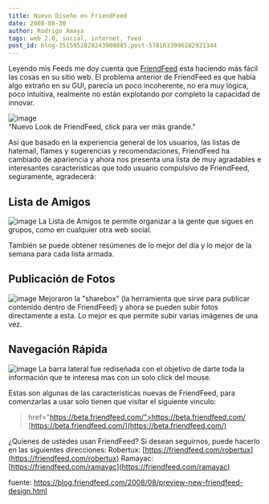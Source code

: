 ```yaml
---
title: Nuevo Diseño en FriendFeed
date: 2008-08-30
author: Rodrigo Amaya
tags: web 2.0, social, internet, feed
post_id: blog-3515952828243908885.post-5781633996282921344
---
```


Leyendo mis Feeds me doy cuenta que [FriendFeed](https://https://www.srbyte.com/2008/08/que-es-friendfeed.html) esta haciendo más fácil las cosas en su sitio web. El problema anterior de FriendFeed es que había algo extraño en su GUI, parecía un poco incoherente, no era muy lógica, poco intuitiva, realmente no están explotando por completo la capacidad de innovar.

![image](https://3.bp.blogspot.com/_ayvorITawE4/SLl4nXKmWvI/AAAAAAAABM4/oNV_RlmFa6g/s400/beta.friendfeed.png)    
"Nuevo Look de FriendFeed,
click para ver más grande."

Así que basado en la experiencia general de los usuarios, las listas de hatemail, flames y sugerencias y recomendaciones, FriendFeed ha cambiado de apariencia y ahora nos presenta una lista de muy agradables e interesantes características que todo usuario compulsivo de FriendFeed, seguramente, agradecerá:

## Lista de Amigos
![image](https://beta.friendfeed.com/static/images/tour-friendlists.jpg?v=7423a87b8f3b08877ade597a0dfd0db6)   La Lista de Amigos te permite organizar a la gente que sigues en grupos, como en cualquier otra web social.

También se puede obtener resúmenes de lo mejor del día y lo mejor de la semana para cada lista armada.

## Publicación de Fotos
![image](https://beta.friendfeed.com/static/images/tour-photos.jpg?v=42c69e6008c761c94f9ef4f16f0fdc26)   Mejoraron la "sharebox" (la herramienta que sirve para publicar contenido dentro de FriendFeed) y ahora se pueden subir fotos directamente a esta. Lo mejor es que permite subir varias imágenes de una vez.

## Navegación Rápida

![image](https://beta.friendfeed.com/static/images/tour-rooms.jpg?v=bd6948206ef3686f5464e72b272a1e74)   La barra lateral fue rediseñada con el objetivo de darte toda la información que te interesa mas con un solo click del mouse.

Estas son algunas de las características nuevas de FriendFeed, para comenzarlas a usar solo tienen que visitar el siguiente vinculo:
> href="https://beta.friendfeed.com/">https://beta.friendfeed.com/
[https://beta.friendfeed.com/](https://beta.friendfeed.com/)

¿Quienes de ustedes usan FriendFeed? Si desean seguirnos, puede hacerlo en las siguientes direcciones: Robertux: [https://friendfeed.com/robertux](https://friendfeed.com/robertux) Ramayac: [https://friendfeed.com/ramayac](https://friendfeed.com/ramayac)

fuente: https://blog.friendfeed.com/2008/08/preview-new-friendfeed-design.html